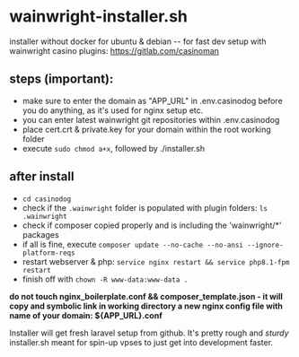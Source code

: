 # wainwright-installer.sh
installer without docker for ubuntu &amp; debian -- for fast dev setup with wainwright casino plugins: https://gitlab.com/casinoman

## steps (important):
- make sure to enter the domain as "APP_URL" in .env.casinodog before you do anything, as it's used for nginx setup etc.
- you can enter latest wainwright git repositories within .env.casinodog
- place cert.crt & private.key for your domain within the root working folder
- execute `sudo chmod a+x`, followed by ./installer.sh

## after install
- `cd casinodog`
- check if the `.wainwright` folder is populated with plugin folders: `ls .wainwright`
- check if composer copied properly and is including the 'wainwright/*' packages
- if all is fine, execute `composer update --no-cache --no-ansi --ignore-platform-reqs`
- restart webserver & php: `service nginx restart && service php8.1-fpm restart`
- finish off with `chown -R www-data:www-data .`

**do not touch nginx_boilerplate.conf && composer_template.json - it will copy and symbolic link in working directory a new nginx config file with name of your domain: ${APP_URL}.conf**

Installer will get fresh laravel setup from github. It's pretty rough and *sturdy* installer.sh meant for spin-up vpses to just get into development faster.
